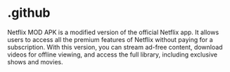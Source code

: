 # .github
Netflix MOD APK is a modified version of the official Netflix app. It allows users to access all the premium features of Netflix without paying for a subscription. With this version, you can stream ad-free content, download videos for offline viewing, and access the full library, including exclusive shows and movies.
